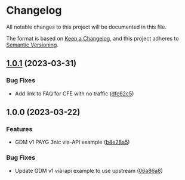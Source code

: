 # Changelog
<!-- markdownlint-disable MD012 MD024 -->

All notable changes to this project will be documented in this file.

The format is based on [Keep a Changelog](https://keepachangelog.com/en/1.0.0/),
and this project adheres to [Semantic Versioning](https://semver.org/spec/v2.0.0.html).


## [1.0.1](https://github.com/memes/f5-bigip-ha-replace-edition/compare/v1.0.0...v1.0.1) (2023-03-31)


### Bug Fixes

* Add link to FAQ for CFE with no traffic ([dfc62c5](https://github.com/memes/f5-bigip-ha-replace-edition/commit/dfc62c564e5ddcf282517f7cecdbccfb7f208631))

## 1.0.0 (2023-03-22)


### Features

* GDM v1 PAYG 3nic via-API example ([b4e28a5](https://github.com/memes/f5-bigip-ha-replace-edition/commit/b4e28a5b25422b55527c232935fcf85ed22aa76e))


### Bug Fixes

* Update GDM v1 via-api example to use upstream ([06a86a8](https://github.com/memes/f5-bigip-ha-replace-edition/commit/06a86a85c1166d7737410022d660f8912059dd79))
